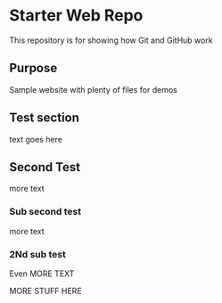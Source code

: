 # Starter Web Repo

This repository is for showing how Git and GitHub work

## Purpose

Sample website with plenty of files for demos

## Test section

text goes here

## Second Test

more text

### Sub second test

more text 

### 2Nd sub test

Even MORE TEXT

MORE STUFF HERE
